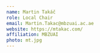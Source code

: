 ```yaml
---
name: Martin Takáč
role: Local Chair
email: Martin.Takac@mbzuai.ac.ae
website: https://mtakac.com/
affiliation: MBZUAI
photo: mt.jpg
---
```

